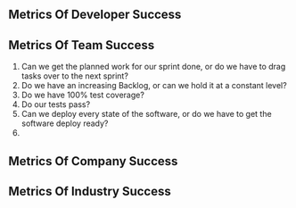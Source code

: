 ## Metrics Of Developer Success

## Metrics Of Team Success
1. Can we get the planned work for our sprint done, or do we have to drag tasks over to the next sprint?
2. Do we have an increasing Backlog, or can we hold it at a constant level?
3. Do we have 100% test coverage?
4. Do our tests pass?
5. Can we deploy every state of the software, or do we have to get the software deploy ready?
6. 
## Metrics Of Company Success
## Metrics Of Industry Success

